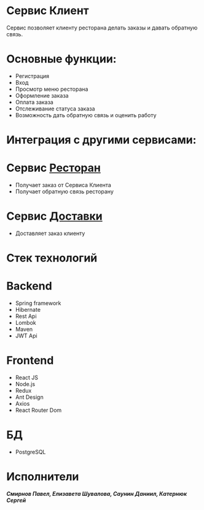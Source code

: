 # Сервис Клиент

Сервис позволяет клиенту ресторана делать заказы и давать обратную связь.

# Основные функции:
* Регистрация
* Вход
* Просмотр меню ресторана
* Оформление заказа
* Оплата заказа
* Отслеживание статуса заказа
* Возможность дать обратную связь и оценить работу

# Интеграция с другими сервисами:
# Сервис [Ресторан](https://github.com/qGamerw/restaurant-service)

* Получает заказ от Сервиса Клиента
* Получает обратную связь ресторану

# Сервис [Доставки](https://github.com/qGamerw/delivery-service)

* Доставляет заказ клиенту

# Стек технологий
# Backend
* Spring framework
* Hibernate
* Rest Api
* Lombok
* Maven
* JWT Api

# Frontend
* React JS
* Node.js
* Redux
* Ant Design
* Axios
* React Router Dom

# БД
* PostgreSQL

# Исполнители 
 ***Смирнов Павел, Елизавета Шувалова, Саунин Даниил, Катернюк Сергей***
